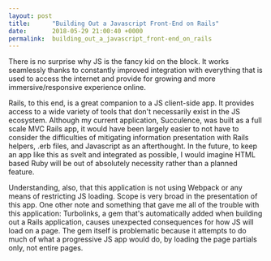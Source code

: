 ```yaml
---
layout: post
title:      "Building Out a Javascript Front-End on Rails"
date:       2018-05-29 21:00:40 +0000
permalink:  building_out_a_javascript_front-end_on_rails
---
```



There is no surprise why JS is the fancy kid on the block. It works seamlessly thanks to constantly improved integration with everything that is used to access the internet and provide for growing and more immersive/responsive experience online.

Rails, to this end, is a great companion to a JS client-side app. It provides access to a wide variety of tools that don't necessarily exist in the JS ecosystem. Although my current application, Succulence, was built as a full scale MVC Rails app, it would have been largely easier to not have to consider the difficulties of mitigating information presentation with Rails helpers, .erb files, and Javascript as an afterthought. In the future, to keep an app like this as svelt and integrated as possible, I would imagine HTML based Ruby will be out of absolutely necessity rather than a planned feature.

Understanding, also, that this application is not using Webpack or any means of restricting JS loading. Scope is very broad in the presentation of this app. One other note and something that gave me all of the trouble with this application: Turbolinks, a gem that's automatically added when building out a Rails application, causes unexpected consequences for how JS will load on a page. The gem itself is problematic because it attempts to do much of what a progressive JS app would do, by loading the page partials only, not entire pages.
